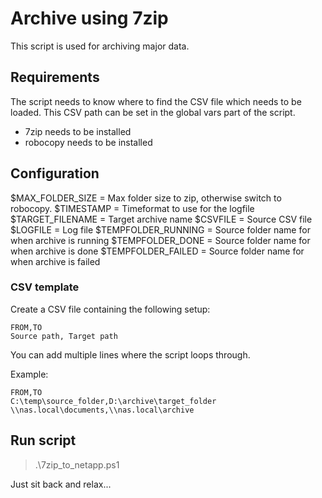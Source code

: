 # Archive using 7zip

This script is used for archiving major data.

## Requirements
The script needs to know where to find the CSV file which needs to be loaded.
This CSV path can be set in the global vars part of the script.
- 7zip needs to be installed
- robocopy needs to be installed

## Configuration
$MAX_FOLDER_SIZE = Max folder size to zip, otherwise switch to robocopy.
$TIMESTAMP = Timeformat to use for the logfile
$TARGET_FILENAME = Target archive name
$CSVFILE = Source CSV file
$LOGFILE = Log file
$TEMPFOLDER_RUNNING = Source folder name for when archive is running
$TEMPFOLDER_DONE = Source folder name for when archive is done
$TEMPFOLDER_FAILED = Source folder name for when archive is failed

### CSV template
Create a CSV file containing the following setup:
```
FROM,TO
Source path, Target path
```
You can add multiple lines where the script loops through.

Example:
```
FROM,TO
C:\temp\source_folder,D:\archive\target_folder
\\nas.local\documents,\\nas.local\archive
```

## Run script
> .\7zip_to_netapp.ps1

Just sit back and relax...